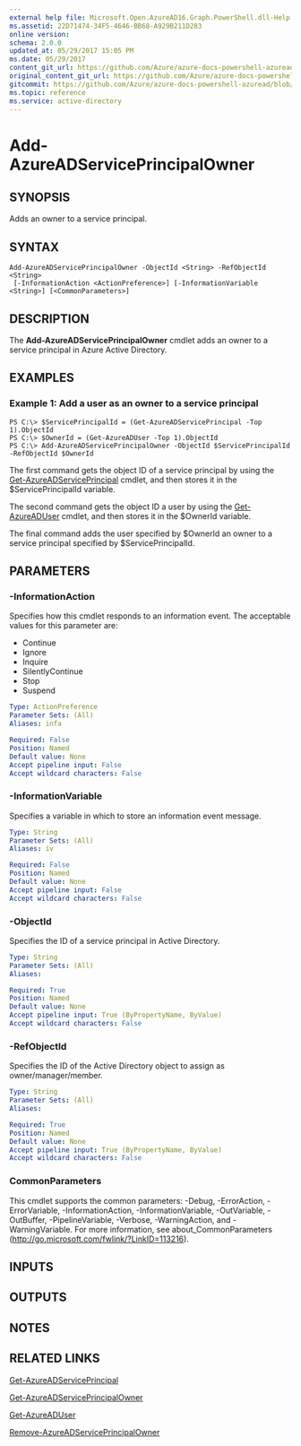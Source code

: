 ```yaml
---
external help file: Microsoft.Open.AzureAD16.Graph.PowerShell.dll-Help.xml
ms.assetid: 22D71474-34F5-4646-BB68-A929B211D283
online version:
schema: 2.0.0
updated_at: 05/29/2017 15:05 PM
ms.date: 05/29/2017
content_git_url: https://github.com/Azure/azure-docs-powershell-azuread/blob/QuasarSE-doc-1/Azure%20AD%20Cmdlets/AzureAD/v2/Add-AzureADServicePrincipalOwner.md
original_content_git_url: https://github.com/Azure/azure-docs-powershell-azuread/blob/QuasarSE-doc-1/Azure%20AD%20Cmdlets/AzureAD/v2/Add-AzureADServicePrincipalOwner.md
gitcommit: https://github.com/Azure/azure-docs-powershell-azuread/blob/5a403cfd8a229e9038c71dac3959476abeef5d24
ms.topic: reference
ms.service: active-directory
---
```


# Add-AzureADServicePrincipalOwner

## SYNOPSIS
Adds an owner to a service principal.

## SYNTAX

```
Add-AzureADServicePrincipalOwner -ObjectId <String> -RefObjectId <String>
 [-InformationAction <ActionPreference>] [-InformationVariable <String>] [<CommonParameters>]
```

## DESCRIPTION
The **Add-AzureADServicePrincipalOwner** cmdlet adds an owner to a service principal in Azure Active Directory.

## EXAMPLES

### Example 1: Add a user as an owner to a service principal
```
PS C:\> $ServicePrincipalId = (Get-AzureADServicePrincipal -Top 1).ObjectId
PS C:\> $OwnerId = (Get-AzureADUser -Top 1).ObjectId
PS C:\> Add-AzureADServicePrincipalOwner -ObjectId $ServicePrincipalId -RefObjectId $OwnerId
```

The first command gets the object ID of a service principal by using the [Get-AzureADServicePrincipal](./Get-AzureADServicePrincipal.md) cmdlet, and then stores it in the $ServicePrincipalId variable. 

The second command gets the object ID a user by using the [Get-AzureADUser](./Get-AzureADUser.md) cmdlet, and then stores it in the $OwnerId variable. 

The final command adds the user specified by $OwnerId an owner to a service principal specified by $ServicePrincipalId.

## PARAMETERS

### -InformationAction
Specifies how this cmdlet responds to an information event. The acceptable values for this parameter are:

- Continue
- Ignore
- Inquire
- SilentlyContinue
- Stop
- Suspend

```yaml
Type: ActionPreference
Parameter Sets: (All)
Aliases: infa

Required: False
Position: Named
Default value: None
Accept pipeline input: False
Accept wildcard characters: False
```

### -InformationVariable
Specifies a variable in which to store an information event message.

```yaml
Type: String
Parameter Sets: (All)
Aliases: iv

Required: False
Position: Named
Default value: None
Accept pipeline input: False
Accept wildcard characters: False
```

### -ObjectId
Specifies the ID of a service principal in Active Directory.

```yaml
Type: String
Parameter Sets: (All)
Aliases: 

Required: True
Position: Named
Default value: None
Accept pipeline input: True (ByPropertyName, ByValue)
Accept wildcard characters: False
```

### -RefObjectId
Specifies the ID of the Active Directory object to assign as owner/manager/member.

```yaml
Type: String
Parameter Sets: (All)
Aliases: 

Required: True
Position: Named
Default value: None
Accept pipeline input: True (ByPropertyName, ByValue)
Accept wildcard characters: False
```

### CommonParameters
This cmdlet supports the common parameters: -Debug, -ErrorAction, -ErrorVariable, -InformationAction, -InformationVariable, -OutVariable, -OutBuffer, -PipelineVariable, -Verbose, -WarningAction, and -WarningVariable. For more information, see about_CommonParameters (http://go.microsoft.com/fwlink/?LinkID=113216).

## INPUTS

## OUTPUTS

## NOTES

## RELATED LINKS

[Get-AzureADServicePrincipal](./Get-AzureADServicePrincipal.md)

[Get-AzureADServicePrincipalOwner](./Get-AzureADServicePrincipalOwner.md)

[Get-AzureADUser](./Get-AzureADUser.md)

[Remove-AzureADServicePrincipalOwner](./Remove-AzureADServicePrincipalOwner.md)
